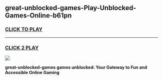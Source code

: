 
## great-unblocked-games-Play-Unblocked-Games-Online-b61pn
<h3>
<a href="https://premium76.site?title=great-unblocked-games&ref=24A">CLICK TO PLAY</a></h3>
<hr>

<h3>
<a href="https://premium76.site?title=great-unblocked-games&ref=24A">CLICK 2 PLAY</a>
  
</h3>

<a href="https://premium76.site?title=great-unblocked-games&ref=24A"><img src="https://clearcache.store/games.png"></a>


**great-unblocked-games games unblocked: Your Gateway to Fun and Accessible Online Gaming**
